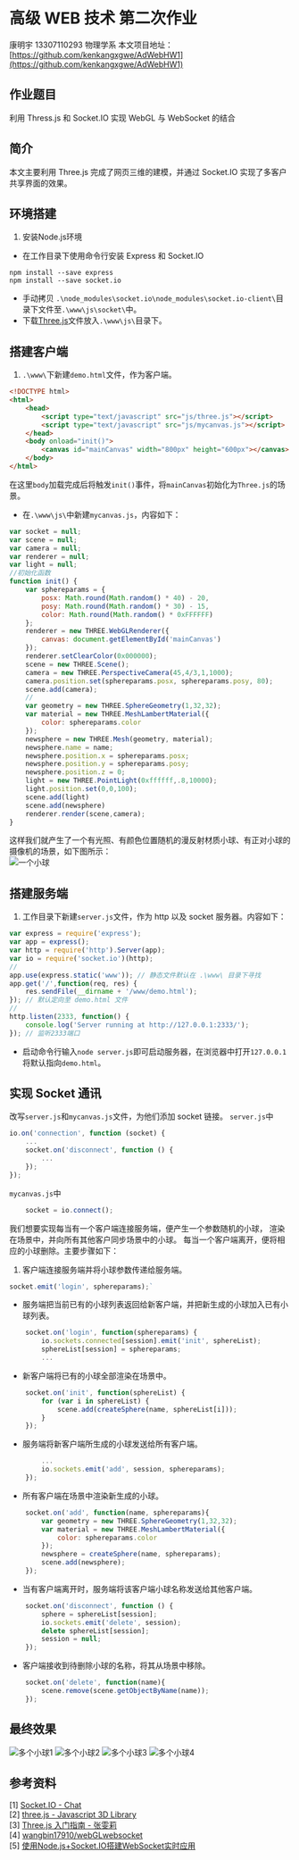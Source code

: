 # 高级 WEB 技术 第二次作业
康明宇 13307110293 物理学系
本文项目地址：[https://github.com/kenkangxgwe/AdWebHW1](https://github.com/kenkangxgwe/AdWebHW1)

## 作业题目
利用 Thress.js 和 Socket.IO 实现 WebGL 与 WebSocket 的结合

## 简介
本文主要利用 Three.js 完成了网页三维的建模，并通过 Socket.IO 实现了多客户共享界面的效果。

## 环境搭建
1. 安装Node.js环境
* 在工作目录下使用命令行安装 Express 和 Socket.IO
```
npm install --save express
npm install --save socket.io
```
* 手动拷贝 `.\node_modules\socket.io\node_modules\socket.io-client\`目录下文件至`.\www\js\socket\`中。
* 下载[Three.js](http://threejs.org/build/three.js)文件放入`.\www\js\`目录下。

## 搭建客户端
1. `.\www\`下新建`demo.html`文件，作为客户端。
```html
<!DOCTYPE html>
<html>
    <head>
        <script type="text/javascript" src="js/three.js"></script>
        <script type="text/javascript" src="js/mycanvas.js"></script>
    </head>
    <body onload="init()">
        <canvas id="mainCanvas" width="800px" height="600px"></canvas>
    </body>
</html>
```
在这里`body`加载完成后将触发`init()`事件，将`mainCanvas`初始化为`Three.js`的场景。

* 在`.\www\js\`中新建`mycanvas.js`，内容如下：    
``` javascript
var socket = null;
var scene = null;
var camera = null;
var renderer = null;
var light = null;
//初始化函数
function init() {
    var sphereparams = {
        posx: Math.round(Math.random() * 40) - 20,
        posy: Math.round(Math.random() * 30) - 15,
        color: Math.round(Math.random() * 0xFFFFFF)
    };    
    renderer = new THREE.WebGLRenderer({
        canvas: document.getElementById('mainCanvas')
    });
    renderer.setClearColor(0x000000);
    scene = new THREE.Scene();
    camera = new THREE.PerspectiveCamera(45,4/3,1,1000);
    camera.position.set(sphereparams.posx, sphereparams.posy, 80);
    scene.add(camera);
    //
    var geometry = new THREE.SphereGeometry(1,32,32);
    var material = new THREE.MeshLambertMaterial({
        color: sphereparams.color
    });
    newsphere = new THREE.Mesh(geometry, material);
    newsphere.name = name;
    newsphere.position.x = sphereparams.posx;
    newsphere.position.y = sphereparams.posy;
    newsphere.position.z = 0;
    light = new THREE.PointLight(0xffffff,.8,10000);
    light.position.set(0,0,100);
    scene.add(light)
    scene.add(newsphere)
    renderer.render(scene,camera);
}
```

这样我们就产生了一个有光照、有颜色位置随机的漫反射材质小球、有正对小球的摄像机的场景，如下图所示：    
![一个小球](https://raw.githubusercontent.com/kenkangxgwe/AdWebHW2/master/pics/singleball.png)

## 搭建服务端
1. 工作目录下新建`server.js`文件，作为 http 以及 socket 服务器。内容如下：
``` javascript
var express = require('express');
var app = express();
var http = require('http').Server(app);
var io = require('socket.io')(http);
//
app.use(express.static('www')); // 静态文件默认在 .\www\ 目录下寻找
app.get('/',function(req, res) {
    res.sendFile(__dirname + '/www/demo.html');
}); // 默认定向至 demo.html 文件
//
http.listen(2333, function() {
    console.log('Server running at http://127.0.0.1:2333/');
}); // 监听2333端口
```

* 启动命令行输入`node server.js`即可启动服务器，在浏览器中打开`127.0.0.1`将默认指向`demo.html`。

## 实现 Socket 通讯
改写`server.js`和`mycanvas.js`文件，为他们添加 socket 链接。
`server.js`中
``` javascript
io.on('connection', function (socket) {
    ...
    socket.on('disconnect', function () { 
        ...
    });
});
```
`mycanvas.js`中
``` javascript
    socket = io.connect();
```

我们想要实现每当有一个客户端连接服务端，便产生一个参数随机的小球，
渲染在场景中，并向所有其他客户同步场景中的小球。
每当一个客户端离开，便将相应的小球删除。主要步骤如下：

1. 客户端连接服务端并将小球参数传递给服务端。    
``` javascript
socket.emit('login', sphereparams);`
```

* 服务端把当前已有的小球列表返回给新客户端，并把新生成的小球加入已有小球列表。
``` javascript
    socket.on('login', function(sphereparams) {
        io.sockets.connected[session].emit('init', sphereList);
        sphereList[session] = sphereparams;
        ...
```

* 新客户端将已有的小球全部渲染在场景中。
``` javascript
    socket.on('init', function(sphereList) {
        for (var i in sphereList) {
            scene.add(createSphere(name, sphereList[i]));
        }
    });
```

* 服务端将新客户端所生成的小球发送给所有客户端。
``` javascript
        ...
        io.sockets.emit('add', session, sphereparams);
    });
```

* 所有客户端在场景中渲染新生成的小球。
``` javascript
    socket.on('add', function(name, sphereparams){
        var geometry = new THREE.SphereGeometry(1,32,32);
        var material = new THREE.MeshLambertMaterial({
            color: sphereparams.color
        });
        newsphere = createSphere(name, sphereparams);
        scene.add(newsphere);
    });
```

* 当有客户端离开时，服务端将该客户端小球名称发送给其他客户端。
``` javascript
    socket.on('disconnect', function () { 
        sphere = sphereList[session];
        io.sockets.emit('delete', session);
        delete sphereList[session];
        session = null;
    });
```

* 客户端接收到待删除小球的名称，将其从场景中移除。
``` javascript
    socket.on('delete', function(name){
        scene.remove(scene.getObjectByName(name));
    });
```

## 最终效果
![多个小球1](https://raw.githubusercontent.com/kenkangxgwe/AdWebHW2/master/pics/multiballs1.png)
![多个小球2](https://raw.githubusercontent.com/kenkangxgwe/AdWebHW2/master/pics/multiballs2.png)
![多个小球3](https://raw.githubusercontent.com/kenkangxgwe/AdWebHW2/master/pics/multiballs3.png)
![多个小球4](https://raw.githubusercontent.com/kenkangxgwe/AdWebHW2/master/pics/multiballs4.png)

## 参考资料
[1] [Socket.IO - Chat](http://socket.io/get-started/chat/)    
[2] [three.js - Javascript 3D Library](threejs.org)    
[3] [Three.js 入门指南 - 张雯莉](https://read.douban.com/ebook/7412854/)    
[4] [wangbin17910/webGLwebsocket](https://github.com/wangbin17910/webGLwebsocket)    
[5] [使用Node.js+Socket.IO搭建WebSocket实时应用](http://www.open-open.com/lib/view/open1402479198587.html)    
